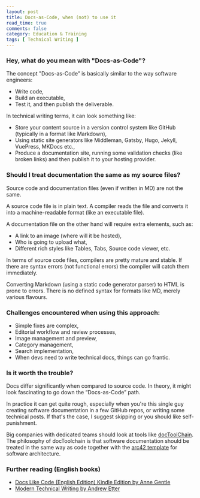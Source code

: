 ```yaml
---
layout: post
title: Docs-as-Code, when (not) to use it 
read_time: true  
comments: false
category: Education & Training
tags: [ Technical Writing ]
---
```


### **Hey, what do you mean with "Docs-as-Code"?**

The concept "Docs-as-Code” is basically similar to the way software engineers:
- Write code,
- Build an executable,
- Test it, and then publish the deliverable.

In technical writing terms, it can look something like:
- Store your content source in a version control system like GitHub (typically in a format like Markdown),
- Using static site generators like Middleman, Gatsby, Hugo, Jekyll, VuePress, MKDocs etc.,
- Produce a documentation site, running some validation checks (like broken links) and then publish it to your hosting provider.

### **Should I treat documentation the same as my source files?**

Source code and documentation files (even if written in MD) are not the same.

A source code file is in plain text. A compiler reads the file and converts it into a machine-readable format (like an executable file).

A documentation file on the other hand will require extra elements, such as:
- A link to an image (where will it be hosted), 
- Who is going to upload what,
- Different rich styles like Tables, Tabs, Source code viewer, etc.

In terms of source code files, compilers are pretty mature and stable. If there are syntax errors (not functional errors) the compiler will catch them immediately.

Converting Markdown (using a static code generator parser) to HTML is prone to errors. There is no defined syntax for formats like MD, merely various flavours.

### **Challenges encountered when using this approach:**

- Simple fixes are complex,
- Editorial workflow and review processes,
- Image management and preview, 
- Category management,
- Search implementation,
- When devs need to write technical docs, things can go frantic.

### **Is it worth the trouble?**

Docs differ significantly when compared to source code. In theory, it might look fascinating to go down the “Docs-as-Code” path. 

In practice it can get quite rough, especially when you're this single guy creating software documentation in a few GitHub repos, or writing some technical posts. If that's the case, I suggest skipping or you should like self-punishment.

Big companies with dedicated teams should look at tools like [docToolChain](https://doctoolchain.github.io/docToolchain/). The philosophy of docToolchain is that software documentation should be treated in the same way as code together with the [arc42 template](https://arc42.org/) for software architecture.

### **Further reading (English books)**

* [Docs Like Code (English Edition) Kindle Edition by Anne Gentle](https://www.amazon.de/dp/B0784ZJWSR)
* [Modern Technical Writing by Andrew Etter](https://www.amazon.com/Modern-Technical-Writing-Introduction-Documentation-ebook/dp/B01A2QL9SS)
